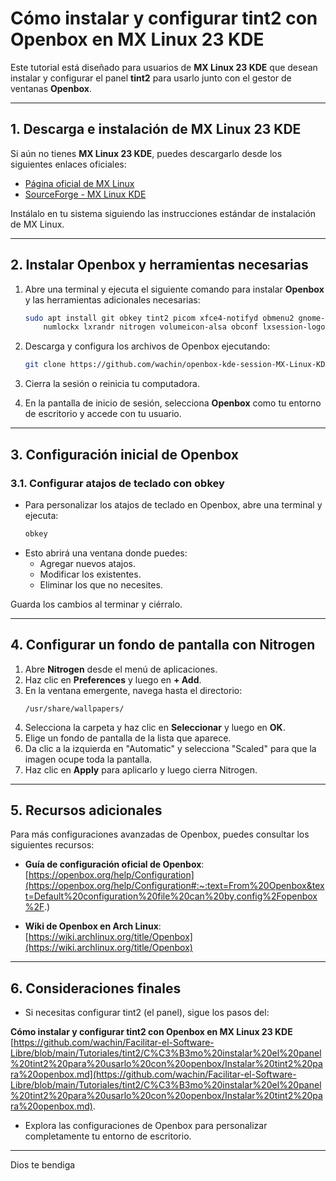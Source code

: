 # **Cómo instalar y configurar tint2 con Openbox en MX Linux 23 KDE**

Este tutorial está diseñado para usuarios de **MX Linux 23 KDE** que desean instalar y configurar el panel **tint2** para usarlo junto con el gestor de ventanas **Openbox**.

---

## **1. Descarga e instalación de MX Linux 23 KDE**

Si aún no tienes **MX Linux 23 KDE**, puedes descargarlo desde los siguientes enlaces oficiales:

- [Página oficial de MX Linux](https://mxlinux.org/download-links/)
- [SourceForge - MX Linux KDE](https://sourceforge.net/projects/mx-linux/files/Final/KDE/)

Instálalo en tu sistema siguiendo las instrucciones estándar de instalación de MX Linux.

---

## **2. Instalar Openbox y herramientas necesarias**

1. Abre una terminal y ejecuta el siguiente comando para instalar **Openbox** y las herramientas adicionales necesarias:
   ```bash
   sudo apt install git obkey tint2 picom xfce4-notifyd obmenu2 gnome-icon-theme \
       numlockx lxrandr nitrogen volumeicon-alsa obconf lxsession-logout
   ```
   
     

2. Descarga y configura los archivos de Openbox ejecutando:
   ```bash
   git clone https://github.com/wachin/openbox-kde-session-MX-Linux-KDE-23/ ~/.config/openbox
   ```

3. Cierra la sesión o reinicia tu computadora.

4. En la pantalla de inicio de sesión, selecciona **Openbox** como tu entorno de escritorio y accede con tu usuario.

---

## **3. Configuración inicial de Openbox**

### **3.1. Configurar atajos de teclado con obkey**

- Para personalizar los atajos de teclado en Openbox, abre una terminal y ejecuta:
  ```bash
  obkey
  ```
- Esto abrirá una ventana donde puedes:
  - Agregar nuevos atajos.
  - Modificar los existentes.
  - Eliminar los que no necesites.

Guarda los cambios al terminar y ciérralo.

---

## **4. Configurar un fondo de pantalla con Nitrogen**

1. Abre **Nitrogen** desde el menú de aplicaciones.
2. Haz clic en **Preferences** y luego en **+ Add**.
3. En la ventana emergente, navega hasta el directorio:
   ```
   /usr/share/wallpapers/
   ```
4. Selecciona la carpeta y haz clic en **Seleccionar** y luego en **OK**.
5. Elige un fondo de pantalla de la lista que aparece.
6. Da clic a la izquierda en "Automatic" y selecciona "Scaled" para que la imagen ocupe toda la pantalla. 
7. Haz clic en **Apply** para aplicarlo y luego cierra Nitrogen.

---

## **5. Recursos adicionales**

Para más configuraciones avanzadas de Openbox, puedes consultar los siguientes recursos:

- **Guía de configuración oficial de Openbox**:  
  [https://openbox.org/help/Configuration](https://openbox.org/help/Configuration#:~:text=From%20Openbox&text=Default%20configuration%20file%20can%20by,config%2Fopenbox%2F.)

- **Wiki de Openbox en Arch Linux**:  
  [https://wiki.archlinux.org/title/Openbox](https://wiki.archlinux.org/title/Openbox)

---

## **6. Consideraciones finales**

- Si necesitas configurar tint2 (el panel), sigue los pasos del:

**Cómo instalar y configurar tint2 con Openbox en MX Linux 23 KDE**
[https://github.com/wachin/Facilitar-el-Software-Libre/blob/main/Tutoriales/tint2/C%C3%B3mo%20instalar%20el%20panel%20tint2%20para%20usarlo%20con%20openbox/Instalar%20tint2%20para%20openbox.md](https://github.com/wachin/Facilitar-el-Software-Libre/blob/main/Tutoriales/tint2/C%C3%B3mo%20instalar%20el%20panel%20tint2%20para%20usarlo%20con%20openbox/Instalar%20tint2%20para%20openbox.md).
- Explora las configuraciones de Openbox para personalizar completamente tu entorno de escritorio.

---

Dios te bendiga
